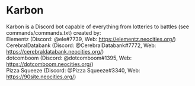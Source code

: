 # Karbon
Karbon is a Discord bot capable of everything from lotteries to battles (see commands/commands.txt) created by:  
Elementz (Discord: @ele#7739, Web: https://elementz.neocities.org/)  
CerebralDatabank (Discord: @CerebralDatabank#7772, Web: https://cerebraldatabank.neocities.org/)  
dotcomboom (Discord: @dotcomboom#1395, Web: https://dotcomboom.neocities.org/)  
Pizza Squeeze (Discord: @Pizza Squeeze#3340, Web: https://90site.neocities.org/)
